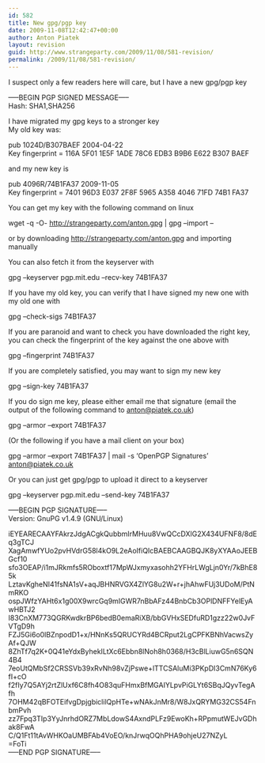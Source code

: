 ```yaml
---
id: 582
title: New gpg/pgp key
date: 2009-11-08T12:42:47+00:00
author: Anton Piatek
layout: revision
guid: http://www.strangeparty.com/2009/11/08/581-revision/
permalink: /2009/11/08/581-revision/
---
```

I suspect only a few readers here will care, but I have a new gpg/pgp key

<!--more-->

&#8212;&#8211;BEGIN PGP SIGNED MESSAGE&#8212;&#8211;  
Hash: SHA1,SHA256

I have migrated my gpg keys to a stronger key  
My old key was:

pub 1024D/B307BAEF 2004-04-22  
Key fingerprint = 116A 5F01 1E5F 1ADE 78C6 EDB3 B9B6 E622 B307 BAEF

and my new key is

pub 4096R/74B1FA37 2009-11-05  
Key fingerprint = 7401 96D3 E037 2F8F 5965 A358 4046 71FD 74B1 FA37

You can get my key with the following command on linux

wget -q -O- http://strangeparty.com/anton.gpg | gpg &#8211;import &#8211;

or by downloading http://strangeparty.com/anton.gpg and importing manually

You can also fetch it from the keyserver with

gpg &#8211;keyserver pgp.mit.edu &#8211;recv-key 74B1FA37

If you have my old key, you can verify that I have signed my new one with  
my old one with

gpg &#8211;check-sigs 74B1FA37

If you are paranoid and want to check you have downloaded the right key,  
you can check the fingerprint of the key against the one above with

gpg &#8211;fingerprint 74B1FA37

If you are completely satisfied, you may want to sign my new key

gpg &#8211;sign-key 74B1FA37

If you do sign me key, please either email me that signature (email the  
output of the following command to anton@piatek.co.uk)

gpg &#8211;armor &#8211;export 74B1FA37

(Or the following if you have a mail client on your box)

gpg &#8211;armor &#8211;export 74B1FA37 | mail -s &#8216;OpenPGP Signatures&#8217; anton@piatek.co.uk

Or you can just get gpg/pgp to upload it direct to a keyserver

gpg &#8211;keyserver pgp.mit.edu &#8211;send-key 74B1FA37

&#8212;&#8211;BEGIN PGP SIGNATURE&#8212;&#8211;  
Version: GnuPG v1.4.9 (GNU/Linux)

iEYEARECAAYFAkrzJdgACgkQubbmIrMHuu8VwQCcDXlG2X434UFNF8/8dEq3gTCJ  
XagAmwfYUo2pvHVdrG58l4kO9L2eAoIfiQIcBAEBCAAGBQJK8yXYAAoJEEBGcf10  
sfo3OEAP/i1mJRkmfs5ROboxtf17MpWJxmyxasohh2YFHrLWgLjn0Yr/7kBhE85k  
LztavKgheNI41fsNA1sV+aqJBHNRVGX4ZlYG8u2W+r+jhAhwFUj3UDoM/PtNmRKO  
ospJWfzYAHt6x1g00X9wrcGq9mIGWR7nBbAFz44BnbCb3OPlDNFFYelEyAwHBTJ2  
I83CnXM773QGRKwdkrBP6bedB0emaRiXB/bbGVHxSEDfuRD1gzz22w0JvFVTgD9h  
FZJ5Gi6o0lBZnpodD1+x/HNnKs5QRUCYRd4BCRput2LgCPFKBNhVacwsZyAf+QJW  
8ZhTf7q2K+0Q41eYdxByhekILtXc6Ebbn8lNoh8h0368/H3cBlLiuwG5n6SQN4B4  
7eoUtQMbSf2CRSSVb39xRvNh98vZjPswe+lTTCSAluMi3PKpDI3CmN76Ky6fI+cO  
f2fIy7Q5AYj2rtZlUxf6C8fh4O83quFHmxBfMGAIYLpvPiGLYt6SBqJQyvTegAfh  
7OHM42qBFOTEifvgDpjgbiclilQpHTe+wNAkJnMr8/W8JxQRYMG32CS54FnbmPvh  
zz7Fpq3TIp3YyJnrhdORZ7MbLdowS4AxndPLFz9EwoKh+RPpmutWEJvGDhak8FwA  
C/Q1Ft11tAvWHKOaUMBFAb4VoEO/knJrwqOQhPHA9ohjeU27NZyL  
=FoTi  
&#8212;&#8211;END PGP SIGNATURE&#8212;&#8211;